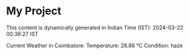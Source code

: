 # My Project

This content is dynamically generated in Indian Time (IST): 2024-03-22 00:38:27 IST


Current Weather in Coimbatore:
Temperature: 28.88 °C
Condition: haze
